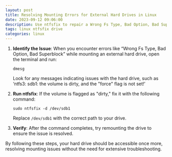 ```yaml
---
layout: post
title: Resolving Mounting Errors for External Hard Drives in Linux
date: 2023-09-12 09:06:00
description: Use ntfsfix to repair a Wrong Fs Type, Bad Option, Bad Superblock error on an external drive, allowing it to mount properly.
tags: linux ntfsfix drive
categories: linux
---
```


1. **Identify the Issue**: When you encounter errors like “Wrong Fs Type, Bad Option, Bad Superblock” while mounting an external hard drive, open the terminal and run:
   ```
   dmesg
   ```
   Look for any messages indicating issues with the hard drive, such as ‘ntfs3: sdb1: the volume is dirty, and the "force" flag is not set!’

2. **Run ntfsfix**: If the volume is flagged as "dirty," fix it with the following command:
   ```
   sudo ntfsfix -d /dev/sdb1
   ```
   Replace `/dev/sdb1` with the correct path to your drive.

3. **Verify**: After the command completes, try remounting the drive to ensure the issue is resolved. 

By following these steps, your hard drive should be accessible once more, resolving mounting issues without the need for extensive troubleshooting.
